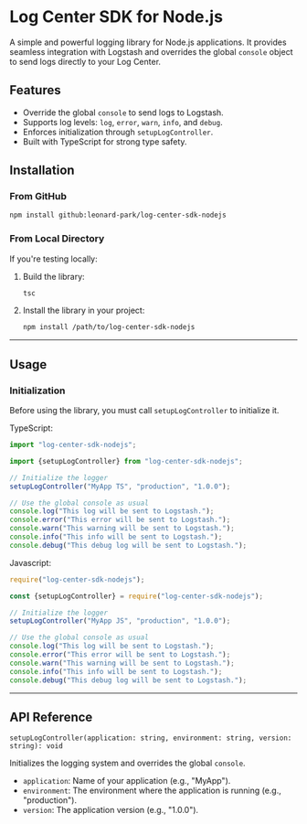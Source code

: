 # Log Center SDK for Node.js

A simple and powerful logging library for Node.js applications. It provides seamless integration with Logstash and
overrides the global `console` object to send logs directly to your Log Center.

## Features

- Override the global `console` to send logs to Logstash.
- Supports log levels: `log`, `error`, `warn`, `info`, and `debug`.
- Enforces initialization through `setupLogController`.
- Built with TypeScript for strong type safety.

## Installation

### From GitHub

```bash
npm install github:leonard-park/log-center-sdk-nodejs
```

### From Local Directory

If you're testing locally:

1. Build the library:
    ```bash
   tsc
   ```

2. Install the library in your project:
    ```bash
   npm install /path/to/log-center-sdk-nodejs
   ```

---

## Usage

### Initialization

Before using the library, you must call `setupLogController` to initialize it.

TypeScript:
```typescript
import "log-center-sdk-nodejs";

import {setupLogController} from "log-center-sdk-nodejs";

// Initialize the logger
setupLogController("MyApp TS", "production", "1.0.0");

// Use the global console as usual
console.log("This log will be sent to Logstash.");
console.error("This error will be sent to Logstash.");
console.warn("This warning will be sent to Logstash.");
console.info("This info will be sent to Logstash.");
console.debug("This debug log will be sent to Logstash.");
```

Javascript:
```javascript
require("log-center-sdk-nodejs");

const {setupLogController} = require("log-center-sdk-nodejs");

// Initialize the logger
setupLogController("MyApp JS", "production", "1.0.0");

// Use the global console as usual
console.log("This log will be sent to Logstash.");
console.error("This error will be sent to Logstash.");
console.warn("This warning will be sent to Logstash.");
console.info("This info will be sent to Logstash.");
console.debug("This debug log will be sent to Logstash.");
```

---

## API Reference

`setupLogController(application: string, environment: string, version: string): void`

Initializes the logging system and overrides the global `console`.

- `application`: Name of your application (e.g., "MyApp").
- `environment`: The environment where the application is running (e.g., "production").
- `version`: The application version (e.g., "1.0.0").


